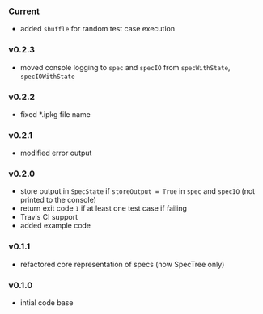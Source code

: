 ### Current
 - added `shuffle` for random test case execution

### v0.2.3
 - moved console logging to `spec` and `specIO` from `specWithState`, `specIOWithState`

### v0.2.2
 - fixed *.ipkg file name

### v0.2.1
 - modified error output
 
### v0.2.0
 - store output in `SpecState` if `storeOutput = True` in `spec` and `specIO` (not printed to the console)
 - return exit code `1` if at least one test case if failing
 - Travis CI support
 - added example code

### v0.1.1
 - refactored core representation of specs (now SpecTree only)

### v0.1.0
 - intial code base
